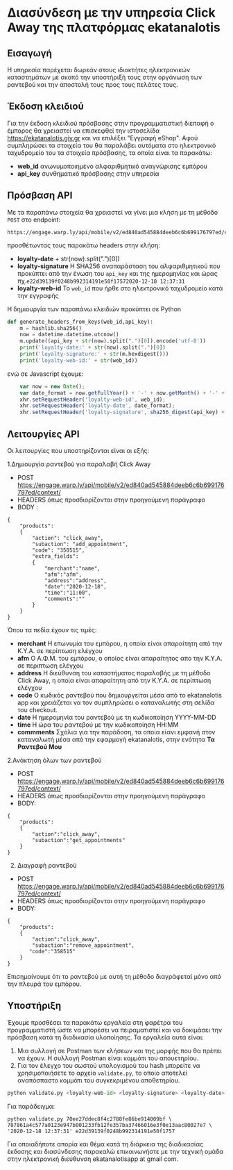 # Διασύνδεση με την υπηρεσία Click Away της πλατφόρμας ekatanalotis

## Εισαγωγή 

Η υπηρεσία παρέχεται δωρεάν στους ιδιοκτήτες ηλεκτρονικών καταστημάτων με σκοπό την υποστήριξή τους στην οργάνωση των ραντεβού και την αποστολή τους προς τους πελάτες τους. 

## Έκδοση κλειδιού

Για την έκδοση κλειδιού πρόσβασης στην προγραμματιστική διεπαφή ο έμπορος θα χρειαστεί να επισκεφθεί την ιστοσελίδα https://ekatanalotis.giv.gr και να επιλέξει "Εγγραφή eShop". Αφού συμπληρώσει τα στοιχεία του θα παραλάβει αυτόματα στο ηλεκτρονικό ταχυδρομείο του τα στοιχεία πρόσβασης, τα οποία είναι τα παρακάτω:
- **web_id** ανωνυμοποιημένο αλφαριθμητικό αναγνώρισης εμπόρου 
- **api_key** συνθηματικό πρόσβασης στην υπηρεσία 

## Πρόσβαση API

Με τα παραπάνω στοιχεία θα χρειαστεί να γίνει μια κλήση με τη μέθοδο `POST` στο endpoint:

```
https://engage.warp.ly/api/mobile/v2/ed840ad545884deeb6c6b699176797ed/context/
```

προσθέτωντας τους παρακάτω headers στην κλήση:
- **loyalty-date** + str(now).split(".")[0])
- **loyalty-signature** Η SHA256 αναπαράσταση του αλφαριθμητικού που προκύπτει από την ένωση του `api_key` και της ημερομηνίας και ώρας πχ.`e22d39139f0248b992314191e50f17572020-12-18 12:37:31`  
- **loyalty-web-id** To  `web_id` που ήρθε στο ηλεκτρονικό ταχυδρομείο κατά την εγγραφής

Η δημιουργία των παραπάνω κλειδιών προκύπτει σε Python 

```python
def generate_headers_from_keys(web_id,api_key):
    m = hashlib.sha256()
    now = datetime.datetime.utcnow()
    m.update((api_key + str(now).split(".")[0]).encode('utf-8'))
    print('loyalty-date:' + str(now).split(".")[0])
    print('loyalty-signature:' + str(m.hexdigest()))
    print('loyalty-web-id:' + str(web_id))
```

ενώ σε Javascript έχουμε:

```javascript
    var now = new Date();
    var date_format = now.getFullYear() + '-' + now.getMonth() + '-' + now.getDate() + ' ' + now.getHours() + ':' + now.getMinutes() + ':' + now.getSeconds();
    xhr.setRequestHeader('loyalty-web-id', web_id);
    xhr.setRequestHeader('loyalty-date', date_format);
    xhr.setRequestHeader('loyalty-signature', sha256_digest(api_key) + date_format));
```

## Λειτουργίες API

Οι λειτουργίες που υποστηρίζονται είναι οι εξής:

1.Δημιουργία ραντεβού για παραλαβή Click Away

- POST https://engage.warp.ly/api/mobile/v2/ed840ad545884deeb6c6b699176797ed/context/
- HEADERS όπως προσδιορίζονται στην προηγούμενη παράγραφο
- BODY :
```
{
    "products": 
    {
        "action": "click_away",
        "subaction": "add_appointment",
        "code": "358515",
        "extra_fields": 
        {
            "merchant":"name",
            "afm":"afm",
            "address":"address",
            "date":"2020-12-18",
            "time":"11:00",
            "comments":""
        }
    }
}
```

Όπου τα πεδία έχουν τις τιμές:
- **merchant** Η επωνυμία του εμπόρου, η οποία είναι απαραίτητη από την Κ.Υ.Α. σε περίπτωση ελέγχου
- **afm** Ο Α.Φ.Μ. του εμπόρου, ο οποίος είναι απαραίτητος απο την Κ.Υ.Α. σε περιπτωση ελέγχου
- **address** Η διεύθυνση του καταστήματος παραλαβής με τη μέθοδο Click Away, η οποία είναι απαραίτητη από την Κ.Υ.Α. σε περίπτωση ελέγχου
- **code** Ο κωδικός ραντεβού που δημιουργείται μέσα από το ekatanalotis app και χρειάζεται να τον συμπληρώσει ο καταναλωτής στη σελίδα του checkout. 
- **date** Η ημερομηνία του ραντεβού με τη κωδικοποίηση ΥΥΥΥ-MM-DD
- **time** Η ώρα του ραντεβού με την κωδικοποίηση ΗΗ:MM 
- **commments** Σχόλια για την παράδοση, τα οποία είανι εμφανή στον καταναλωτή μέσα από την εφαρμογή ekatanalotis, στην ενότητα **Τα Ραντεβού Μου**


2.Ανάκτηση όλων των ραντεβού

- POST https://engage.warp.ly/api/mobile/v2/ed840ad545884deeb6c6b699176797ed/context/
- HEADERS όπως προσδιορίζονται στην προηγούμενη παράγραφο
- BODY:
```
{
    "products":
    {
        "action":"click_away",
        "subaction":"get_appointments"
    }
}
```

2. Διαγραφή ραντεβού 

- POST https://engage.warp.ly/api/mobile/v2/ed840ad545884deeb6c6b699176797ed/context/
- HEADERS όπως προσδιορίζονται στην προηγούμενη παράγραφο
- BODY:
```
{
    "products":
    {
        "action":"click_away",
        "subaction":"remove_appointment",
       "code":"358515"
    }
}
```

Επισημαίνουμε ότι το ραντεβού με αυτή τη μέθοδο διαγράφεταί μόνο από την πλευρά του εμπόρου.

## Υποστήριξη 

Έχουμε προσθέσει τα παρακάτω εργαλεία στη φαρέτρα του προγραμματιστή ώστε να μπορέσει να πειραματιστεί και να δοκιμάσει την πρόσβαση κατά τη διαδικασία υλοποίησης. Τα εργαλεία αυτά είναι:

1. Μια συλλογή σε Postman των κλήσεων και της μορφής που θα πρέπει να έχουν. H συλλογή Postman είναι κομμάτι του απουετηρίου. 
2. Για τον έλεγχο του σωστού υπολογισμού του hash μπορείτε να χρησιμοποιήσετε το αρχείο `validate.py`, το οποίο αποτελεί αναπόσπαστο κομμάτι του συγκεκριμένου αποθετηρίου. 

```python
python validate.py <loyalty-web-id> <loyalty-signature> <loyalty-date> <api_key>
```

Για παράδειγμα:

```$ python
python validate.py 70ee27ddec8f4c2788fe86be914009bf \ 
787861a4c577a0123e947b001233fb12fe357ba37466016e3f0e13aac80027e7 \ 
'2020-12-18 12:37:31' e22d39139f0248b992314191e50f1757
```

Για οποιαδήποτε απορία και θέμα κατά τη διάρκεια της διαδικασίας έκδοσης και διασύνδεσης παρακαλώ επικοινωνήστε με την τεχνική ομάδα στην ηλεκτρονική διεύθυνση  ekatanalotisapp at gmail com.
